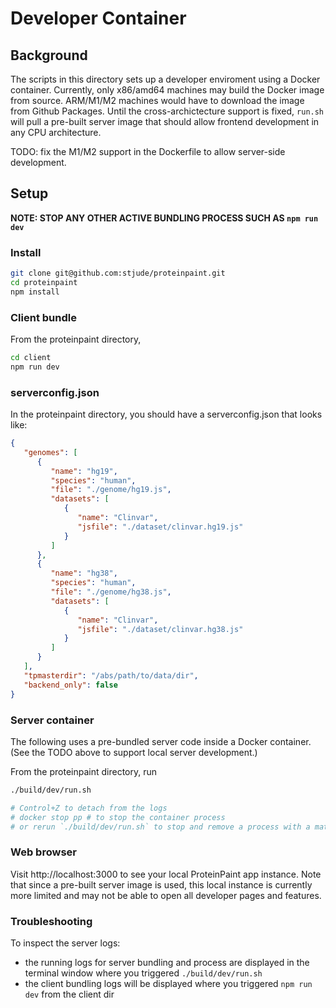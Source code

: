 # Developer Container

## Background

The scripts in this directory sets up a developer enviroment using a Docker container.
Currently, only x86/amd64 machines may build the Docker image from source.
ARM/M1/M2 machines would have to download the image from Github Packages. Until the
cross-archictecture support is fixed, `run.sh` will pull a pre-built server image
that should allow frontend development in any CPU architecture. 

TODO: fix the M1/M2 support in the Dockerfile to allow server-side development.

## Setup

**NOTE: STOP ANY OTHER ACTIVE BUNDLING PROCESS SUCH AS `npm run dev`**

### Install

```bash
git clone git@github.com:stjude/proteinpaint.git
cd proteinpaint
npm install
```

### Client bundle

From the proteinpaint directory,

```bash
cd client
npm run dev
```

### serverconfig.json

In the proteinpaint directory, you should have a serverconfig.json that looks like:

```json
{
   "genomes": [
      {
         "name": "hg19",
         "species": "human",
         "file": "./genome/hg19.js",
         "datasets": [
            {
               "name": "Clinvar",
               "jsfile": "./dataset/clinvar.hg19.js"
            }
         ]
      },
      {
         "name": "hg38",
         "species": "human",
         "file": "./genome/hg38.js",
         "datasets": [
            {
               "name": "Clinvar",
               "jsfile": "./dataset/clinvar.hg38.js"
            }
         ]
      }
   ],
   "tpmasterdir": "/abs/path/to/data/dir",
   "backend_only": false
} 
```

### Server container

The following uses a pre-bundled server code inside a Docker container. (See the
TODO above to support local server development.)

From the proteinpaint directory, run

```bash
./build/dev/run.sh

# Control+Z to detach from the logs
# docker stop pp # to stop the container process
# or rerun `./build/dev/run.sh` to stop and remove a process with a matching name
```

### Web browser

Visit http://localhost:3000 to see your local ProteinPaint app instance. Note that
since a pre-built server image is used, this local instance is currently more limited
and may not be able to open all developer pages and features.

### Troubleshooting

To inspect the server logs:
- the running logs for server bundling and process are displayed in the terminal window where you triggered `./build/dev/run.sh`
- the client bundling logs will be displayed where you triggered `npm run dev` from the client dir 
